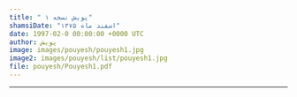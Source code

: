```yaml
---
title: " پویش نسخه ۱"
shamsiDate: "اسفند ماه ۱۳۷۵"
date: 1997-02-0 00:00:00 +0000 UTC
author: پویش
image: images/pouyesh/pouyesh1.jpg
image2: images/pouyesh/list/pouyesh1.jpg
file: pouyesh/Pouyesh1.pdf
---
```


----
